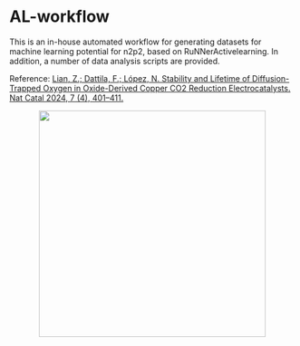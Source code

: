 # AL-workflow

This is an in-house automated workflow for generating datasets for machine learning potential for n2p2, based on RuNNerActivelearning. In addition, a number of data analysis scripts are provided.

Reference: [Lian, Z.; Dattila, F.; López, N. Stability and Lifetime of Diffusion-Trapped Oxygen in Oxide-Derived Copper CO2 Reduction Electrocatalysts. Nat Catal 2024, 7 (4), 401–411.](https://doi.org/10.1038/s41929-024-01132-5)

<p align="center">
<a href="url"><img src="https://github.com/user-attachments/assets/b99234e2-3022-4ac8-b250-be36e8f99afd" align="center" height="400" ></a>
</p>
